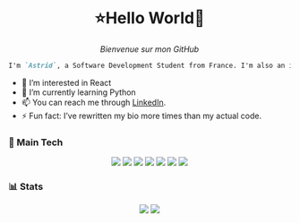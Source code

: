 <h1 align="center">⭐Hello World🦝</h1>
<p align="center"><i>Bienvenue sur mon GitHub</i></p>

```markdown
I'm `Astrid`, a Software Development Student from France. I'm also an intern in an engineering company.
```

- 👀 I’m interested in React
- 🌱 I’m currently learning Python
- 📫 You can reach me through [LinkedIn](https://www.linkedin.com/in/astridpierron/).
- ⚡ Fun fact: I’ve rewritten my bio more times than my actual code.

### 🚀 Main Tech

<div align="center">  
  <!-- Programming Languages -->  
  <img src="https://img.shields.io/badge/JavaScript-323330?style=for-the-badge&logo=javascript&logoColor=F7DF1E">  
  <img src="https://img.shields.io/badge/C%23-239120?style=for-the-badge&logo=csharp&logoColor=white">  

  <!-- Frameworks & Libraries -->  
  <img src="https://img.shields.io/badge/React-20232A?style=for-the-badge&logo=react&logoColor=61DAFB">  
  <img src="https://img.shields.io/badge/Node.js-339933?style=for-the-badge&logo=nodedotjs&logoColor=white">  
  <img src="https://img.shields.io/badge/Express.js-000000?style=for-the-badge&logo=express&logoColor=white">  

  <!-- Database -->  
  <img src="https://img.shields.io/badge/MySQL-005C84?style=for-the-badge&logo=mysql&logoColor=white">  

  <!-- Styling -->  
  <img src="https://img.shields.io/badge/SCSS-CC6699?style=for-the-badge&logo=sass&logoColor=white">  
</div>

### 📊 Stats

<div align="center">

  <img src="https://github-readme-stats.vercel.app/api/top-langs/?username=astr-id&theme=material-palenight&hide_progress=true">
  <img src="https://github-readme-stats.vercel.app/api?username=astr-id&theme=material-palenight&show_icons=true">
  
</div>
